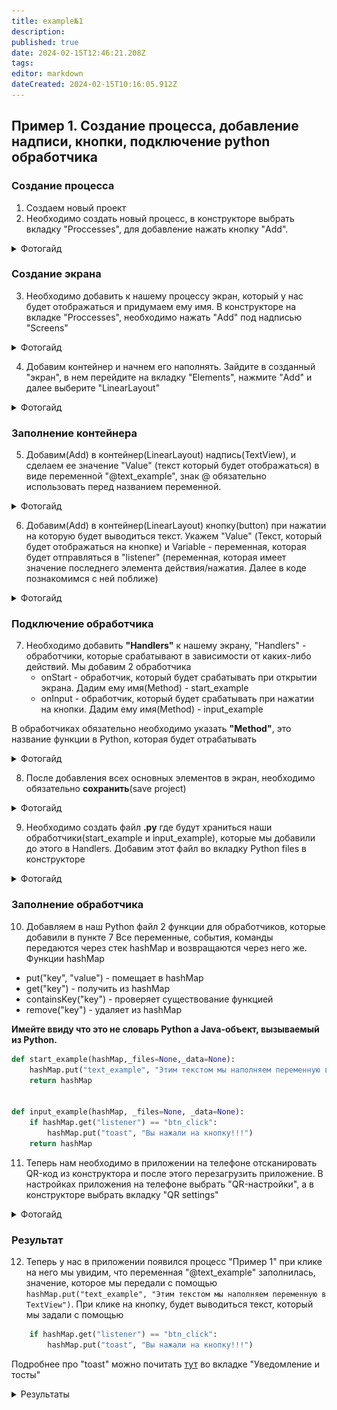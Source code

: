 ```yaml
---
title: example№1
description: 
published: true
date: 2024-02-15T12:46:21.208Z
tags: 
editor: markdown
dateCreated: 2024-02-15T10:16:05.912Z
---
```


## Пример 1. Создание процесса, добавление надписи, кнопки, подключение python обработчика
### Создание процесса
1) Создаем новый проект
2) Необходимо создать новый процесс, в конструкторе выбрать вкладку "Proccesses", для добавление нажать кнопку "Add".

<details>
<summary>Фотогайд</summary>
<br>
<img src="/files/Pastedimage20240126134630.png" width=700>
<br>
<img src="/files/Pastedimage20240126134752.png" width=700>
<br>
</details>

### Создание экрана
3) Необходимо добавить к нашему процессу экран, который у нас будет отображаться и придумаем ему имя. В конструкторе на вкладке "Proccesses", необходимо нажать "Add" под надписью "Screens"
<details>
<summary>Фотогайд</summary>
<br>
<img src="/files/Pastedimage20240126135020.png" width=700>
<br>
<img src="/files/Pastedimage20240126135127.png" width=700> 
</details>

4) Добавим контейнер и начнем его наполнять. Зайдите в созданный "экран", в нем перейдите на вкладку "Elements", нажмите "Add" и далее выберите "LinearLayout" 
<details>
<summary>Фотогайд</summary>
<br>
<img src="/files/Pastedimage20240126135332.png" width=700>
<br>
<img src="/files/Pastedimage20240126135423.png" width=700> 
</details>

### Заполнение контейнера
5) Добавим(Add) в контейнер(LinearLayout) надпись(TextView), и сделаем ее значение "Value" (текст который будет отображаться) в виде переменной "@text_example", знак @ обязательно использовать перед названием переменной.

<details>
<summary>Фотогайд</summary>
<br>
<img src="/files/Pastedimage20240126135530.png" width=700>
<br>
<img src="/files/Pastedimage20240126135938.png" width=700> 
<br>  
<img сlass="big" src="/files/Pastedimage20240126140057.png"> 
</details>


6) Добавим(Add) в контейнер(LinearLayout) кнопку(button) при нажатии на которую будет выводиться текст. Укажем "Value" (Текст, который будет отображаться на кнопке) и Variable - переменная, которая будет отправляться в "listener" (переменная, которая имеет значение последнего элемента действия/нажатия. Далее в коде познакомимся с ней поближе)
<details>
<summary>Фотогайд</summary>
<br>
<img src="/files/Pastedimage20240126140200.png" width=700>
<br>
<img src="/files/Pastedimage20240126140653.png" width=700> 
</details>

### Подключение обработчика
7) Необходимо добавить **"Handlers"** к нашему экрану, "Handlers" - обработчики, которые срабатывают в зависимости от каких-либо действий. Мы добавим 2 обработчика
	- onStart - обработчик, который будет срабатывать при открытии экрана. Дадим ему имя(Method) - start_example
	- onInput - обработчик, который будет срабатывать при нажатии на кнопки. Дадим ему имя(Method) - input_example
  
В обработчиках обязательно необходимо указать **"Method"**, это название функции в Python, которая будет отрабатывать
<details>
<summary>Фотогайд</summary>
<br>
<img src="/files/Pastedimage20240126141145.png" width=700>
<br>
<img src="/files/Pastedimage20240126141211.png" width=700> 
<br>
<img src="/files/Pastedimage20240126141239.png" width=700> 
</details>

8) После добавления всех основных элементов в экран, необходимо обязательно **сохранить**(save project)
<details>
<summary>Фотогайд</summary>
<br>
<img src="/files/Pastedimage20240206172225.png" width=700>
</details>


9) Необходимо создать файл **.py** где будут храниться наши обработчики(start_example и input_example), которые мы добавили до этого в Handlers. Добавим этот файл во вкладку Python files в конструкторе
<details>
<summary>Фотогайд</summary>
<br>
<img src="/files/Pastedimage20240126144410.png">
</details>

### Заполнение обработчика

10) Добавляем в наш Python файл 2 функции для обработчиков, которые добавили в пункте 7
Все переменные, события, команды передаются через стек hashMap и возвращаются через него же. 
Функции hashMap
- put("key", "value") - помещает в hashMap 
- get("key") - получить из hashMap
- containsKey("key") - проверяет существование функцией
- remove("key") - удаляет из hashMap

**Имейте ввиду что это не словарь Python а Java-объект, вызываемый из Python.**

```python
def start_example(hashMap,_files=None,_data=None):  
    hashMap.put("text_example", "Этим текстом мы наполняем переменную в TextView")  
    return hashMap  
  
  
def input_example(hashMap, _files=None, _data=None):  
    if hashMap.get("listener") == "btn_click":  
        hashMap.put("toast", "Вы нажали на кнопку!!!")  
    return hashMap
```

11) Теперь нам необходимо в приложении на телефоне отсканировать QR-код из конструктора и после этого перезагрузить приложение. В настройках приложения на телефоне выбрать "QR-настройки", а в конструкторе выбрать вкладку "QR settings"
<details>
<summary>Фотогайд</summary>
<br>
<img src="/files/Pastedimage20240126151049.png" width=1100>
</details>

### Результат
12) Теперь у нас в приложении появился процесс "Пример 1" при клике на него мы увидим, что переменная "@text_example" заполнилась, значение, которое мы передали с помощью `hashMap.put("text_example", "Этим текстом мы наполняем переменную в TextView")`. При клике на кнопку, будет выводиться текст, который мы задали с помощью 
```python
    if hashMap.get("listener") == "btn_click":  
        hashMap.put("toast", "Вы нажали на кнопку!!!")  
```
Подробнее про "toast" можно почитать [тут](../GeneralFunctionsOfThePlatform/GeneralFunctionsOfThePlatform) во вкладке "Уведомление и тосты"
<details>
<summary>Результаты</summary>
<br>
<img src="/files/Pastedimage20240126151642.png" width="400">
<br>
<img src="/files/Pastedimage20240126151707.png" width="400"> 
<br>
<img src="/files/Pastedimage20240126151819.png" width="400"> 
</details>
